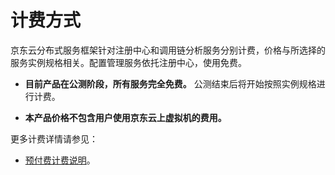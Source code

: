 # 计费方式
京东云分布式服务框架针对注册中心和调用链分析服务分别计费，价格与所选择的服务实例规格相关。配置管理服务依托注册中心，使用免费。


*  **目前产品在公测阶段，所有服务完全免费。** 公测结束后将开始按照实例规格进行计费。


*  **本产品价格不包含用户使用京东云上虚拟机的费用。**


更多计费详情请参见：

* [预付费计费说明](/documentation/Finance/Billing/Billing-method/Prepay.md)。

		
		
		
